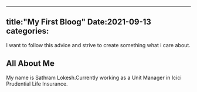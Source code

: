 ---
title:"My First Bloog"
Date:2021-09-13
 categories:
 ---

 I want to follow this advice and strive to create something what i care about.

 ## All About Me

 My name is Sathram Lokesh.Currently working as a Unit Manager in Icici Prudential Life Insurance.

